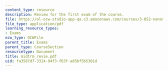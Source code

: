 ```yaml
---
content_type: resource
description: Review for the first exam of the course.
file: https://ol-ocw-studio-app-qa.s3.amazonaws.com/courses/3-052-nanomechanics-of-materials-and-biomaterials-spring-2007/fa3587d7331494f3f63fa85bf5b5301d_midtrm_revie.pdf
file_type: application/pdf
learning_resource_types:
- Exams
ocw_type: OCWFile
parent_title: Exams
parent_type: CourseSection
resourcetype: Document
title: midtrm_revie.pdf
uid: fa3587d7-3314-94f3-f63f-a85bf5b5301d
---
```

